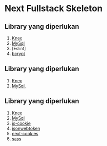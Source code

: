 # Next Fullstack Skeleton

## Library yang diperlukan

1. [Knex](https://knexjs.org/)
2. [MySql]()       
3. [Eslint]
4. [bcrypt]()

## Library yang diperlukan

1. [Knex](https://knexjs.org/)
2. [MySql,]()       

## Library yang diperlukan

1. [Knex](https://knexjs.org/)
2. [MySql   ]()       
5. [js-cookie]()
6. [jsonwebtoken]()
7. [next-cookies]()
8. [sass]()